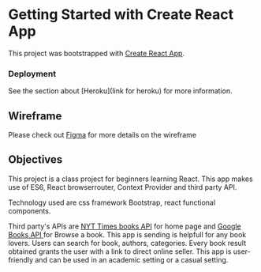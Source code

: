 # Getting Started with Create React App

This project was bootstrapped with [Create React App](https://github.com/facebook/create-react-app).

### Deployment

See the section about [Heroku](link for heroku) for more information.

## Wireframe

Please check out [Figma](https://www.figma.com/file/m2hurmX41QiOXt13XB8kkk/Browse-a-book-Capstone?node-id=3%3A191) for more details on the wireframe

## Objectives

This project is a class project for beginners learning React. This app makes use of ES6, React browserrouter, Context Provider and third party API.

Technology used are css framework Bootstrap, react functional components.

Third party's APIs are [NYT Times books API](https://developer.nytimes.com/docs/books-product/1/overview) for home page and
[Google Books API ](https://developers.google.com/books) for Browse a book. This app is sending is helpfull for any book lovers. Users can search for book, authors, categories. Every book result obtained grants the user with a link to direct online seller. This app is user-friendly and can be used in an academic setting or a casual setting.
